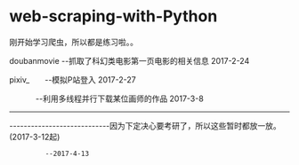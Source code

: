 # web-scraping-with-Python
刚开始学习爬虫，所以都是练习啦。。

doubanmovie --抓取了科幻类电影第一页电影的相关信息   2017-2-24

pixiv_       --模拟P站登入  2017-2-27

             --利用多线程并行下载某位画师的作品 2017-3-8

---------------------------------------------------------------------------------------------------------
----------------------------因为下定决心要考研了，所以这些暂时都放一放。 (2017-3-12起)
             
             --2017-4-13
